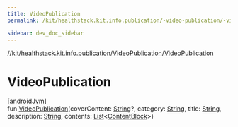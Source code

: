 ```yaml
---
title: VideoPublication
permalink: /kit/healthstack.kit.info.publication/-video-publication/-video-publication.html

sidebar: dev_doc_sidebar
---
```

//[kit](../../../index.html)/[healthstack.kit.info.publication](../index.html)/[VideoPublication](index.html)/[VideoPublication](-video-publication.html)



# VideoPublication



[androidJvm]\
fun [VideoPublication](-video-publication.html)(coverContent: [String](https://kotlinlang.org/api/latest/jvm/stdlib/kotlin/-string/index.html)?, category: [String](https://kotlinlang.org/api/latest/jvm/stdlib/kotlin/-string/index.html), title: [String](https://kotlinlang.org/api/latest/jvm/stdlib/kotlin/-string/index.html), description: [String](https://kotlinlang.org/api/latest/jvm/stdlib/kotlin/-string/index.html), contents: [List](https://kotlinlang.org/api/latest/jvm/stdlib/kotlin.collections/-list/index.html)&lt;[ContentBlock](../../healthstack.kit.info.publication.content/-content-block/index.html)&gt;)




